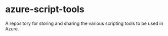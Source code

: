 # azure-script-tools
A repository for storing and sharing the various scripting tools to be used in Azure.
